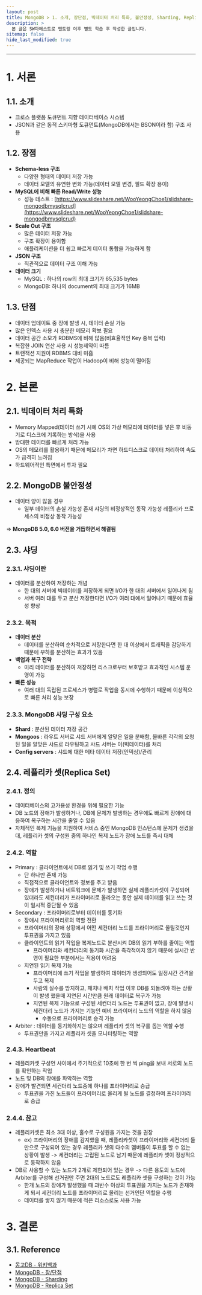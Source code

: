 ```yaml
---
layout: post
title: MongoDB > 1. 소개, 장단점, 빅데이터 처리 특화, 불안정성, Sharding, Replica-Set
description: >
  본 글은 SW마에스트로 멘토링 이후 별도 학습 후 작성한 글입니다.
sitemap: false
hide_last_modified: true
---
```


---

# 1. 서론

## 1.1. 소개

- 크로스 플랫폼 도큐먼트 지향 데이터베이스 시스템
- JSON과 같은 동적 스키마형 도큐먼트(MongoDB에서는 BSON이라 함) 구조 사용

## 1.2. 장점

- **Schema-less 구조**
  - 다양한 형태의 데이터 저장 가능
  - 데이터 모델의 유연한 변화 가능(데이터 모델 변경, 필드 확장 용이)
- **MySQL에 비해 빠른 Read/Write 성능**
  - 성능 테스트 : [https://www.slideshare.net/WooYeongChoe1/slidshare-mongodbmysqlcrud](https://www.slideshare.net/WooYeongChoe1/slidshare-mongodbmysqlcrud)
- **Scale Out 구조**
  - 많은 데이터 저장 가능
  - 구조 확장이 용이함
  - 애플리케이션을 더 쉽고 빠르게 데이터 통합을 가능하게 함
- **JSON 구조**
  - 직관적으로 데이터 구조 이해 가능
- **데이터 크기**
  - MySQL : 하나의 row의 최대 크기가 65,535 bytes
  - MongoDB: 하나의 document의 최대 크기가 16MB

## 1.3. 단점

- 데이터 업데이트 중 장애 발생 시, 데이터 손실 가능
- 많은 인덱스 사용 시 충분한 메모리 확보 필요
- 데이터 공간 소모가 RDBMS에 비해 많음(비효율적인 Key 중복 입력)
- 복잡한 JOIN 연산 사용 시 성능제약이 따름
- 트랜잭션 지원이 RDBMS 대비 미흡
- 제공되는 MapReduce 작업이 Hadoop이 비해 성능이 떨어짐

# 2. 본론

## 2.1. 빅데이터 처리 특화

- Memory Mapped(데이터 쓰기 시에 OS의 가상 메모리에 데이터를 넣은 후 비동기로 디스크에 기록하는 방식)을 사용
- 방대한 데이터를 빠르게 처리 가능
- OS의 메모리를 활용하기 때문에 메모리가 차면 하드디스크로 데이터 처리하여 속도가 급격히 느려짐
- 하드웨어적인 특면에서 투자 필요

## 2.2. MongoDB 불안정성

- 데이터 양이 많을 경우
  - 일부 데이터의 손실 가능성 존재
    샤딩의 비정상적인 동작 가능성
    레플리카 프로세스의 비정상 동작 가능성

=> **MongoDB 5.0, 6.0 버전을 거듭하면서 해결됨**

## 2.3. 샤딩

### 2.3.1. 샤딩이란

- 데이터를 분산하여 저장하는 개념
  - 한 대의 서버에 빅데이터를 저장하게 되면 I/O가 한 대의 서버에서 일어나게 됨
  - 서버 여러 대를 두고 분산 저장한다면 I/O가 여러 대에서 일어나기 때문에 효율성 향상

### 2.3.2. 목적

- **데이터 분산**
  - 데이터를 분산하여 순차적으로 저장한다면 한 대 이상에서 트래픽을 감당하기 때문에 부하를 분산하는 효과가 있음
- **백업과 복구 전략**
  - 미리 데이터를 분산하여 저장하면 리스크로부터 보호받고 효과적인 시스템 운영이 가능
- **빠른 성능**
  - 여러 대의 독립된 프로세스가 병렬로 작업을 동시에 수행하기 때문에 이상적으로 빠른 처리 성능 보장

### 2.3.3. MongoDB 샤딩 구성 요소

- **Shard** : 분산된 데이터 저장 공간
- **Mongoos** : 라우트 서버로 샤드 서버에게 알맞은 일을 분배함, 올바른 각각의 요청된 일을 알맞은 샤드로 라우팅하고 샤드 서버는 이(빅데이터)를 처리
- **Config servers** : 샤드에 대한 메타 데이터 저장(인덱싱)/관리

## 2.4. 레플리카 셋(Replica Set)

### 2.4.1. 정의

- 데이터베이스의 고가용성 환경을 위해 필요한 기능
- DB 노드의 장애가 발생하거나, DB에 문제가 발생하는 경우에도 빠르게 장애에 대응하여 복구하는 시간을 줄일 수 있음
- 자체적인 복제 기능을 지원하여 서비스 중인 MongoDB 인스턴스에 문제가 생겼을 대, 레플리카 셋의 구성원 중의 하나인 복제 노드가 장애 노드를 즉시 대체

### 2.4.2. 역할

- Primary : 클라이언트에서 DB로 읽기 및 쓰기 작업 수행
  - 단 하나만 존재 가능
  - 직접적으로 클라이언트와 정보를 주고 받음
  - 장애가 발생하거나 네트워크에 문제가 발생하면 실제 레플리카셋이 구성되어 있더라도 세컨더리가 프라이머리로 올라오는 동안 실제 데이터를 읽고 쓰는 것이 일시적 중단될 수 있음
- Secondary : 프라이머리로부터 데이터를 동기화
  - 장애시 프라이머리로의 역할 전환
  - 프라이머리의 장애 상황에서 어떤 세컨더리 노드를 프라이머리로 올릴것인지 투표권을 가지고 있음
  - 클라이언트의 읽기 작업을 복제노드로 분산시켜 DB의 읽기 부하를 줄이는 역할
    - 프라이머리와 세컨더리의 동기화 시간을 즉각적이지 않기 때문에 실시간 반영이 필요한 부분에서는 적용이 어려움
  - 지연된 읽기 복제 기능
    - 프라이머리에 쓰기 작업을 발생하여 데이터가 생성되어도 일정시간 간격을 두고 복제
    - 사람의 실수를 방지하고, 패치나 배치 작업 이후 DB를 되돌려야 하는 상황이 발생 했을때 지연된 시간만큼 원래 데이터로 복구가 가능
    - 지연된 복제 기능으로 구성된 세컨더리 노드는 투표권이 없고, 장애 발생시 세컨더리 노드가 가지는 기능인 예비 프라이머리 노드의 역할을 하지 않음
      - 수동으로 프라이머리로 승격 가능
- Arbiter : 데이터를 동기화하지는 않으며 레플리카 셋의 복구를 돕는 역할 수행
  - 투표권만을 가지고 레플리카 셋을 모니터링하는 역할

### 2.4.3. Heartbeat

- 레플리카셋 구성언 사이에서 주기적으로 10초에 한 번 씩 ping을 보내 서로의 노드를 확인하는 작업
- 노드 및 DB의 장애를 파악하는 역할
- 장애가 발견되면 세컨더리 노드중에 하나를 프라이머리로 승급
  - 투표권을 가진 노드들이 프라이머리로 올리게 될 노드를 결정하여 프라이머리로 승급

### 2.4.4. 참고

- 레플리카셋은 최소 3대 이상, 홀수로 구성원을 가지는 것을 권장
  - ex) 프라이머리의 장애를 감지했을 때, 레플리카셋이 프라이머리와 세컨더리 둘만으로 구성되어 있는 경우 레플리카 셋의 다수의 멤버들이 투표를 할 수 없는 상황이 발생 -> 세컨더리는 고립된 노드로 남기 때문에 레플리카 셋이 정상적으로 동작하지 않음
- DB로 사용할 수 있는 노드가 2개로 제한되어 있는 경우 -> 다른 용도의 노드에 Arbiter를 구성해 선거권만 주면 2대의 노드로도 레플리카 셋을 구성하는 것이 가능
  - 한개 노드의 장애가 발생했을 때 과반수 이상의 투표권을 가지는 노드가 존재하게 되서 세컨더리 노드를 프라이머리로 올리는 선거인단 역할을 수행
  - 데이터를 쌓지 않기 때문에 적은 리소스로도 사용 가능

# 3. 결론

## 3.1. Reference

- [몽고DB - 위키백과](https://ko.wikipedia.org/wiki/%EB%AA%BD%EA%B3%A0DB)
- [MongoDB - 장/단점](https://tychejin.tistory.com/349)
- [MongoDB - Sharding](https://dev-cini.tistory.com/36)
- [MongoDB - Replica Set](https://rastalion.me/mongodb-replica-set-%EA%B5%AC%EC%84%B1%ED%95%98%EA%B8%B0/)
